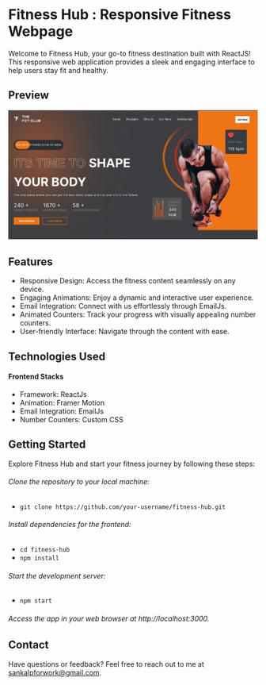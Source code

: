 # Fitness Hub : Responsive Fitness Webpage

Welcome to Fitness Hub, your go-to fitness destination built with ReactJS! This responsive web application provides a sleek and engaging interface to help users stay fit and healthy.

## Preview
![Fitness Hub](home.png)

## Features
- Responsive Design: Access the fitness content seamlessly on any device.
- Engaging Animations: Enjoy a dynamic and interactive user experience.
- Email Integration: Connect with us effortlessly through EmailJs.
- Animated Counters: Track your progress with visually appealing number counters.
- User-friendly Interface: Navigate through the content with ease.

## Technologies Used
#### Frontend Stacks
- Framework: ReactJs
- Animation: Framer Motion
- Email Integration: EmailJs
- Number Counters: Custom CSS

## Getting Started
Explore Fitness Hub and start your fitness journey by following these steps:

###### Clone the repository to your local machine:
- `git clone https://github.com/your-username/fitness-hub.git`

###### Install dependencies for the frontend:
- `cd fitness-hub`
- `npm install`

###### Start the development server:
- `npm start`

###### Access the app in your web browser at http://localhost:3000.

## Contact
Have questions or feedback? Feel free to reach out to me at sankalpforwork@gmail.com.
